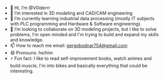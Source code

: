 - 👋 Hi, I’m @V0iderrr
- 👀 I’m interested in 3D modeling and CAD/CAM engineering
- 🌱 I’m currently learning  industrial data processing (mostly IT subjects with PLC programming and Hardware & Software engineering).
- 💞️ I’m looking to collaborate on 3D modeling projects, but I like to solve problems, I'm open minded and I'm trying to build and expand my skills and knowledge.
- 📫 How to reach me email: gergobodnar754@gmail.com
- 😄 Pronouns: he/him
- ⚡ Fun fact: I like to read self-improvement books, watch animes and build muscle, I'm into bikes and basically everything that could be interesting.

<!---
V0iderrr/V0iderrr is a ✨ special ✨ repository because its `README.md` (this file) appears on your GitHub profile.
You can click the Preview link to take a look at your changes.
--->
